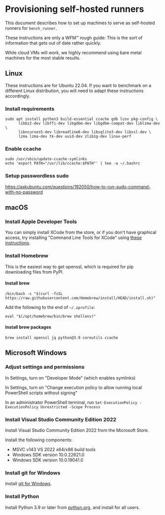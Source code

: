 # Provisioning self-hosted runners

This document describes how to set up machines to serve as self-hosted runners for `bench_runner`.

These instructions are only a WFM™ rough guide: This is the sort of information that gets out of date rather quickly.

While cloud VMs will *work*, we highly recommend using bare metal machines for the most stable results.

## Linux

These instructions are for Ubuntu 22.04.  If you want to benchmark on a different Linux distribution, you will need to adapt these instructions accordingly.

### Install requirements

```
sudo apt install python3 build-essential ccache gdb lcov pkg-config \
      libbz2-dev libffi-dev libgdbm-dev libgdbm-compat-dev liblzma-dev \
      libncurses5-dev libreadline6-dev libsqlite3-dev libssl-dev \
      lzma lzma-dev tk-dev uuid-dev zlib1g-dev linux-perf
```

### Enable ccache

```
sudo /usr/sbin/update-ccache-symlinks
echo 'export PATH="/usr/lib/ccache:$PATH"' | tee -a ~/.bashrc
```

### Setup passwordless sudo

https://askubuntu.com/questions/192050/how-to-run-sudo-command-with-no-password

## macOS

### Install Apple Developer Tools

You can simply install XCode from the store, or if you don't have graphical access, try installing "Command Line Tools for XCode" using [these instructions](https://apple.stackexchange.com/questions/107307/how-can-i-install-the-command-line-tools-completely-from-the-command-line).

### Install Homebrew

This is the easiest way to get openssl, which is required for pip downloading files from PyPI.

#### Install brew

```
/bin/bash -c "$(curl -fsSL https://raw.githubusercontent.com/Homebrew/install/HEAD/install.sh)"
```

Add the following to the end of `~/.zprofile`:

```
eval "$(/opt/homebrew/bin/brew shellenv)"
```

#### Install brew packages

```
brew install openssl jq python@3.9 coreutils ccache
```

## Microsoft Windows

### Adjust settings and permissions

In Settings, turn on "Developer Mode" (which enables symlinks)

In Settings, turn on "Change execution policy to allow running local PowerShell scripts without signing"

In an administrator PowerShell terminal, run `Set-ExecutionPolicy -ExecutionPolicy Unrestricted -Scope Process`

### Install Visual Studio Community Edition 2022

Install Visual Studio Community Edition 2022 from the Microsoft Store.

Install the following components:
- MSVC v143 VS 2022 x64/x86 build tools
- Windows SDK version 10.0.22621.0
- Windows SDK version 10.0.19041.0

### Install git for Windows

Install [git for Windows](https://git-scm.com/download/win).

### Install Python

Install Python 3.9 or later from [python.org](https://python.org), and install for all users.
